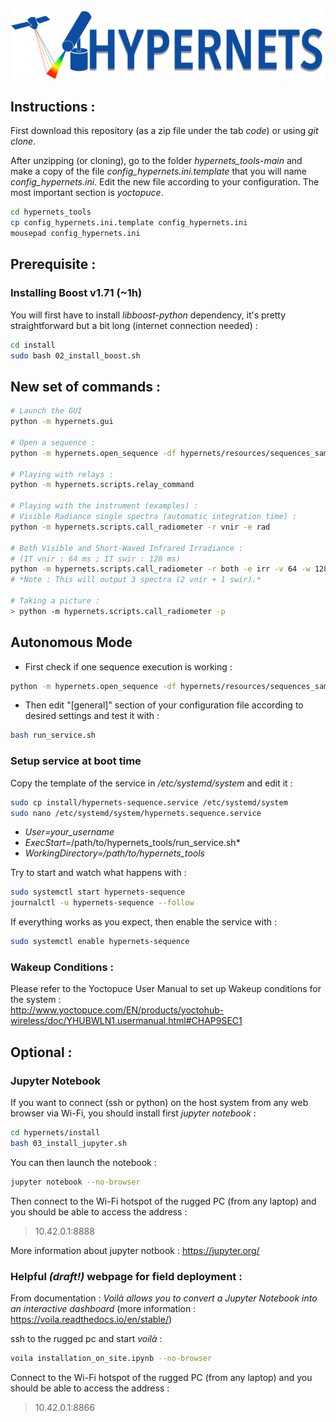 ![Hypernets Logo](hypernets/resources/img/logo.png)
  
  
## Instructions :
First download this repository (as a zip file under the tab *code*) or using
*git clone*.
  
After unzipping (or cloning), go to the folder *hypernets_tools-main* and make
a copy of the file *config_hypernets.ini.template* that you will name *config_hypernets.ini*.
Edit the new file according to your configuration. The most important section is *yoctopuce*. 

```sh
cd hypernets_tools 
cp config_hypernets.ini.template config_hypernets.ini
mousepad config_hypernets.ini
```


## Prerequisite : 
### Installing Boost v1.71 (~1h)
You will first have to install *libboost-python* dependency, it's pretty 
straightforward but a bit long (internet connection needed) :

```sh
cd install  
sudo bash 02_install_boost.sh
```

## New set of commands :

```sh
# Launch the GUI
python -m hypernets.gui

# Open a sequence :
python -m hypernets.open_sequence -df hypernets/resources/sequences_sample/sequence_file.csv

# Playing with relays :
python -m hypernets.scripts.relay_command

# Playing with the instrument (examples) :
# Visible Radiance single spectra (automatic integration time) :
python -m hypernets.scripts.call_radiometer -r vnir -e rad

# Both Visible and Short-Waved Infrared Irradiance :  
# (IT vnir : 64 ms ; IT swir : 128 ms)
python -m hypernets.scripts.call_radiometer -r both -e irr -v 64 -w 128   
# *Note : This will output 3 spectra (2 vnir + 1 swir).*

# Taking a picture :
> python -m hypernets.scripts.call_radiometer -p

```

  

## Autonomous Mode

* First check if one sequence execution is working : 

```sh
python -m hypernets.open_sequence -df hypernets/resources/sequences_sample/sequence_file.csv
```

* Then edit "[general]" section of your configuration file according to desired settings and
test it with :
```sh
bash run_service.sh
```

### Setup service at boot time
Copy the template of the service in */etc/systemd/system* and edit it :
```sh
sudo cp install/hypernets-sequence.service /etc/systemd/system
sudo nano /etc/systemd/system/hypernets.sequence.service 
```

* *User=your_username*
* *ExecStart=*/path/to/hypernets_tools/run_service.sh*
* *WorkingDirectory=/path/to/hypernets_tools*

Try to start and watch what happens with :

```sh
sudo systemctl start hypernets-sequence
journalctl -u hypernets-sequence --follow
```

If everything works as you expect, then enable the service with : 

```sh
sudo systemctl enable hypernets-sequence
```


### Wakeup Conditions :
Please refer to the Yoctopuce User Manual to set up Wakeup conditions for the system :  
http://www.yoctopuce.com/EN/products/yoctohub-wireless/doc/YHUBWLN1.usermanual.html#CHAP9SEC1
   
   
## Optional :
### Jupyter Notebook
If you want to connect (ssh or python) on the host system from any web browser via Wi-Fi, 
you should install first *jupyter notebook* :

```sh
cd hypernets/install  
bash 03_install_jupyter.sh
```

You can then launch the notebook :

```sh
jupyter notebook --no-browser
```

Then connect to the Wi-Fi hotspot of the rugged PC (from any laptop) and you should be able
to access the address :

> 10.42.0.1:8888

More information about jupyter notbook : https://jupyter.org/

### Helpful *(draft!)* webpage for field deployment :
From documentation : *Voilà allows you to convert a Jupyter Notebook into an interactive dashboard*
(more information : https://voila.readthedocs.io/en/stable/)

ssh to the rugged pc and start *voilà* :
```sh
voila installation_on_site.ipynb --no-browser
```

Connect to the Wi-Fi hotspot of the rugged PC (from any laptop) and you should be able
to access the address :

> 10.42.0.1:8866
